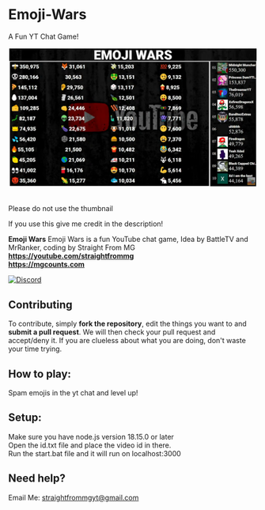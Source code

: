 # Emoji-Wars
A Fun YT Chat Game!

<p align="center">
  <img src="./capture.png"/>
</p>
<br/>
Please do not use the thumbnail

If you use this give me credit in the description!

**Emoji Wars** Emoji Wars is a fun YouTube chat game, Idea by BattleTV and MrRanker, coding by Straight From MG
**https://youtube.com/straightfrommg**
<br>
**https://mgcounts.com**

[![Discord](https://img.shields.io/discord/736996801638563921?label=chat&logo=discord&logoColor=white&style=for-the-badge)](https://discord.gg/UsEfksU)

## Contributing
To contribute, simply **fork the repository**, edit the things you want to and **submit a pull request**.
We will then check your pull request and accept/deny it.
If you are clueless about what you are doing, don't waste your time trying.

## How to play:
Spam emojis in the yt chat and level up!
<br>
## Setup: 
Make sure you have node.js version 18.15.0 or later
<br>
Open the id.txt file and place the video id in there.
<br>
Run the start.bat file and it will run on localhost:3000
<br>

## Need help? 
Email Me: straightfrommgyt@gmail.com
